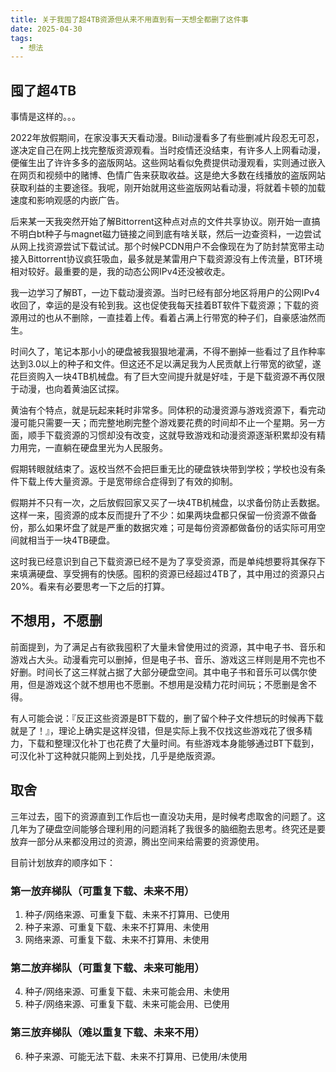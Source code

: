 ```yaml
---
title: 关于我囤了超4TB资源但从来不用直到有一天想全都删了这件事
date: 2025-04-30
tags:
  - 想法
---
```


## 囤了超4TB

事情是这样的。。。

2022年放假期间，在家没事天天看动漫。Bili动漫看多了有些删减片段忍无可忍，遂决定自己在网上找完整版资源观看。当时疫情还没结束，有许多人上网看动漫，便催生出了许许多多的盗版网站。这些网站看似免费提供动漫观看，实则通过嵌入在网页和视频中的赌博、色情广告来获取收益。这是绝大多数在线播放的盗版网站获取利益的主要途径。我呢，刚开始就用这些盗版网站看动漫，将就着卡顿的加载速度和影响观感的内嵌广告。

后来某一天我突然开始了解Bittorrent这种点对点的文件共享协议。刚开始一直搞不明白bt种子与magnet磁力链接之间到底有啥关联，然后一边查资料，一边尝试从网上找资源尝试下载试试。那个时候PCDN用户不会像现在为了防封禁宽带主动接入Bittorrent协议疯狂吸血，最多就是某雷用户下载资源没有上传流量，BT环境相对较好。最重要的是，我的动态公网IPv4还没被收走。

我一边学习了解BT，一边下载动漫资源。当时已经有部分地区将用户的公网IPv4收回了，幸运的是没有轮到我。这也促使我每天挂着BT软件下载资源；下载的资源用过的也从不删除，一直挂着上传。看着占满上行带宽的种子们，自豪感油然而生。

时间久了，笔记本那小小的硬盘被我狠狠地灌满，不得不删掉一些看过了且作种率达到3.0以上的种子和文件。但这还不足以满足我为人民贡献上行带宽的欲望，遂花巨资购入一块4TB机械盘。有了巨大空间提升就是好哇，于是下载资源不再仅限于动漫，也向着黄油区试探。

黄油有个特点，就是玩起来耗时非常多。同体积的动漫资源与游戏资源下，看完动漫可能只需要一天；而完整地刷完整个游戏要花费的时间却不止一个星期。另一方面，顺手下载资源的习惯却没有改变，这就导致游戏和动漫资源逐渐积累却没有精力用完，一直躺在硬盘里光为人民服务。

假期转眼就结束了。返校当然不会把巨重无比的硬盘铁块带到学校；学校也没有条件下载上传大量资源。于是宽带综合症得到了有效的抑制。

假期并不只有一次，之后放假回家又买了一块4TB机械盘，以求备份防止丢数据。这样一来，囤资源的成本反而提升了不少：如果两块盘都只保留一份资源不做备份，那么如果坏盘了就是严重的数据灾难；可是每份资源都做备份的话实际可用空间就相当于一块4TB硬盘。

这时我已经意识到自己下载资源已经不是为了享受资源，而是单纯想要将其保存下来填满硬盘、享受拥有的快感。囤积的资源已经超过4TB了，其中用过的资源只占20%。看来有必要思考一下之后的打算。


## 不想用，不愿删

前面提到，为了满足占有欲我囤积了大量未曾使用过的资源，其中电子书、音乐和游戏占大头。动漫看完可以删掉，但是电子书、音乐、游戏这三样则是用不完也不好删。时间长了这三样就占据了大部分硬盘空间。其中电子书和音乐可以偶尔使用，但是游戏这个就不想用也不愿删。不想用是没精力花时间玩；不愿删是舍不得。

有人可能会说：『反正这些资源是BT下载的，删了留个种子文件想玩的时候再下载就是了！』，理论上确实是这样没错，但是实际上我不仅找这些游戏花了很多精力，下载和整理汉化补丁也花费了大量时间。有些游戏本身能够通过BT下载到，可汉化补丁这种就只能网上到处找，几乎是绝版资源。


## 取舍

三年过去，囤下的资源直到工作后也一直没功夫用，是时候考虑取舍的问题了。这几年为了硬盘空间能够合理利用的问题消耗了我很多的脑细胞去思考。终究还是要放弃一部分从来都没用过的资源，腾出空间来给需要的资源使用。

目前计划放弃的顺序如下：

### 第一放弃梯队（可重复下载、未来不用）

1. 种子/网络来源、可重复下载、未来不打算用、已使用
2. 种子来源、可重复下载、未来不打算用、未使用
3. 网络来源、可重复下载、未来不打算用、未使用

### 第二放弃梯队（可重复下载、未来可能用）

4. 种子/网络来源、可重复下载、未来可能会用、未使用
5. 种子/网络来源、可重复下载、未来可能会用、已使用

### 第三放弃梯队（难以重复下载、未来不用）

6. 种子来源、可能无法下载、未来不打算用、已使用/未使用


